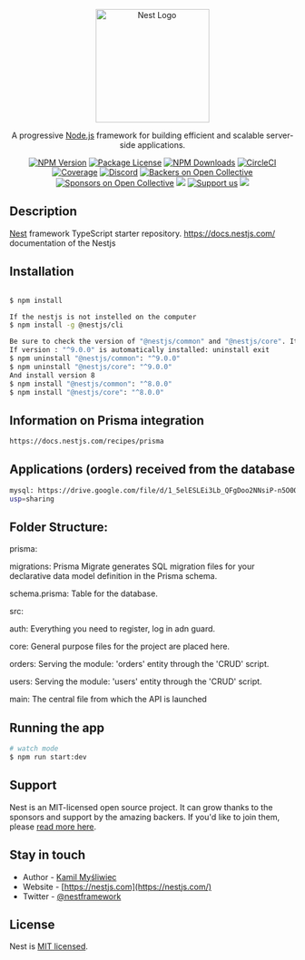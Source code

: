 <p align="center">
  <a href="http://nestjs.com/" target="blank"><img src="https://nestjs.com/img/logo-small.svg" width="200" alt="Nest Logo" /></a>
</p>

[circleci-image]: https://img.shields.io/circleci/build/github/nestjs/nest/master?token=abc123def456
[circleci-url]: https://circleci.com/gh/nestjs/nest

  <p align="center">A progressive <a href="http://nodejs.org" target="_blank">Node.js</a> framework for building efficient and scalable server-side applications.</p>
    <p align="center">
<a href="https://www.npmjs.com/~nestjscore" target="_blank"><img src="https://img.shields.io/npm/v/@nestjs/core.svg" alt="NPM Version" /></a>
<a href="https://www.npmjs.com/~nestjscore" target="_blank"><img src="https://img.shields.io/npm/l/@nestjs/core.svg" alt="Package License" /></a>
<a href="https://www.npmjs.com/~nestjscore" target="_blank"><img src="https://img.shields.io/npm/dm/@nestjs/common.svg" alt="NPM Downloads" /></a>
<a href="https://circleci.com/gh/nestjs/nest" target="_blank"><img src="https://img.shields.io/circleci/build/github/nestjs/nest/master" alt="CircleCI" /></a>
<a href="https://coveralls.io/github/nestjs/nest?branch=master" target="_blank"><img src="https://coveralls.io/repos/github/nestjs/nest/badge.svg?branch=master#9" alt="Coverage" /></a>
<a href="https://discord.gg/G7Qnnhy" target="_blank"><img src="https://img.shields.io/badge/discord-online-brightgreen.svg" alt="Discord"/></a>
<a href="https://opencollective.com/nest#backer" target="_blank"><img src="https://opencollective.com/nest/backers/badge.svg" alt="Backers on Open Collective" /></a>
<a href="https://opencollective.com/nest#sponsor" target="_blank"><img src="https://opencollective.com/nest/sponsors/badge.svg" alt="Sponsors on Open Collective" /></a>
  <a href="https://paypal.me/kamilmysliwiec" target="_blank"><img src="https://img.shields.io/badge/Donate-PayPal-ff3f59.svg"/></a>
    <a href="https://opencollective.com/nest#sponsor"  target="_blank"><img src="https://img.shields.io/badge/Support%20us-Open%20Collective-41B883.svg" alt="Support us"></a>
  <a href="https://twitter.com/nestframework" target="_blank"><img src="https://img.shields.io/twitter/follow/nestframework.svg?style=social&label=Follow"></a>
</p>
  <!--[![Backers on Open Collective](https://opencollective.com/nest/backers/badge.svg)](https://opencollective.com/nest#backer)
  [![Sponsors on Open Collective](https://opencollective.com/nest/sponsors/badge.svg)](https://opencollective.com/nest#sponsor)-->

## Description

[Nest](https://github.com/nestjs/nest) framework TypeScript starter repository.
https://docs.nestjs.com/  documentation of the Nestjs

## Installation

```bash

$ npm install

If the nestjs is not instelled on the computer 
$ npm install -g @nestjs/cli

Be sure to check the version of "@nestjs/common" and "@nestjs/core". It should be "^8.0.0". 
If version : "^9.0.0" is automatically installed: uninstall exit 
$ npm uninstall "@nestjs/common": "^9.0.0"
$ npm uninstall "@nestjs/core": "^9.0.0"
And install version 8
$ npm install "@nestjs/common": "^8.0.0"
$ npm install "@nestjs/core": "^8.0.0"
```

## Information on Prisma integration

```bash
https://docs.nestjs.com/recipes/prisma

```

## Applications (orders) received from the database

```bash
mysql: https://drive.google.com/file/d/1_5elESLEi3Lb_QFgDoo2NNsiP-n5O0Ow/view?
usp=sharing

```

## Folder Structure:

prisma:

migrations: Prisma Migrate generates SQL migration files for your declarative data model definition in the Prisma schema.

schema.prisma: Table for the database.

src: 

   auth: Everything you need to register, log in adn guard.

   core: General purpose files for the project are placed here.

   orders: Serving the module: 'orders' entity through the 'CRUD' script.

   users: Serving the module: 'users' entity through the 'CRUD' script.

   main: The central file from which the API is launched


## Running the app

```bash
# watch mode
$ npm run start:dev

```


## Support

Nest is an MIT-licensed open source project. It can grow thanks to the sponsors and support by the amazing backers. If you'd like to join them, please [read more here](https://docs.nestjs.com/support).

## Stay in touch

- Author - [Kamil Myśliwiec](https://kamilmysliwiec.com)
- Website - [https://nestjs.com](https://nestjs.com/)
- Twitter - [@nestframework](https://twitter.com/nestframework)

## License

Nest is [MIT licensed](LICENSE).
